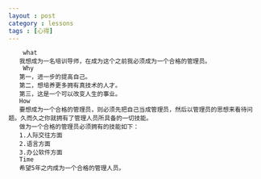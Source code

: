 ```yaml
---
layout : post
category : lessons
tags : [心得]
---
```

		what
       我想成为一名培训导师，在成为这个之前我必须成为一个合格的管理员。
		Why
	   第一，进一步的提高自己。
	   第二，想培养更多拥有真技术的人才。
	   第三，这是一个可以改变人生的事业。
	   How
	   要想成为一个合格的管理员，则必须先把自己当成管理员，然后以管理员的思想来看待问题。久而久之你就拥有了管理人员所具备的一切技能。
	   做为一个合格的管理员必须拥有的技能如下：
	   1.人际交往方面
	   2.语言方面
	   3.办公软件方面
	   Time
	   希望5年之内成为一个合格的管理人员。